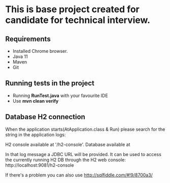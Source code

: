 # This is base project created for candidate for technical interview.

## Requirements
- Installed Chrome browser.
- Java 11
- Maven
- Git

## Running tests in the project

- Running **RunTest.java** with your favourite IDE
- Use **mvn clean verify**

## Database H2 connection
When the application starts(AtApplication.class & Run) please search for the string in the application logs:

H2 console available at '/h2-console'. Database available at

In that log message a JDBC URL will be provided. It can be used to access the currently running H2 DB through the H2 web console: http://localhost:9081/h2-console

If there's a problem you can also use http://sqlfiddle.com/#!9/8700a3/